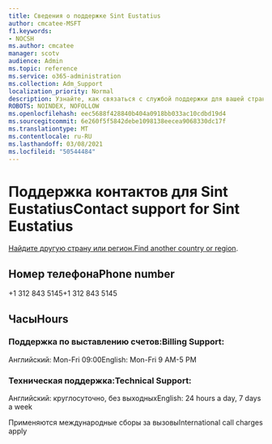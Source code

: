 ```yaml
---
title: Сведения о поддержке Sint Eustatius
author: cmcatee-MSFT
f1.keywords:
- NOCSH
ms.author: cmcatee
manager: scotv
audience: Admin
ms.topic: reference
ms.service: o365-administration
ms.collection: Adm_Support
localization_priority: Normal
description: Узнайте, как связаться с службой поддержки для вашей страны или региона.
ROBOTS: NOINDEX, NOFOLLOW
ms.openlocfilehash: eec5688f428840b404a0918bb033ac10cdbd19d4
ms.sourcegitcommit: 6e260f5f5842debe1098138eecea9068330dc17f
ms.translationtype: MT
ms.contentlocale: ru-RU
ms.lasthandoff: 03/08/2021
ms.locfileid: "50544484"
---
```

# <a name="contact-support-for-sint-eustatius"></a><span data-ttu-id="7c276-103">Поддержка контактов для Sint Eustatius</span><span class="sxs-lookup"><span data-stu-id="7c276-103">Contact support for Sint Eustatius</span></span>

<span data-ttu-id="7c276-104">[Найдите другую страну или регион.](../contact-support-for-business-products.md)</span><span class="sxs-lookup"><span data-stu-id="7c276-104">[Find another country or region](../contact-support-for-business-products.md).</span></span>

## <a name="phone-number"></a><span data-ttu-id="7c276-105">Номер телефона</span><span class="sxs-lookup"><span data-stu-id="7c276-105">Phone number</span></span>
<span data-ttu-id="7c276-106">+1 312 843 5145</span><span class="sxs-lookup"><span data-stu-id="7c276-106">+1 312 843 5145</span></span>

## <a name="hours"></a><span data-ttu-id="7c276-107">Часы</span><span class="sxs-lookup"><span data-stu-id="7c276-107">Hours</span></span>
### <a name="billing-support"></a><span data-ttu-id="7c276-108">Поддержка по выставлению счетов:</span><span class="sxs-lookup"><span data-stu-id="7c276-108">Billing Support:</span></span>

<span data-ttu-id="7c276-109">Английский: Mon-Fri 09:00</span><span class="sxs-lookup"><span data-stu-id="7c276-109">English: Mon-Fri 9 AM-5 PM</span></span>

### <a name="technical-support"></a><span data-ttu-id="7c276-110">Техническая поддержка:</span><span class="sxs-lookup"><span data-stu-id="7c276-110">Technical Support:</span></span>

<span data-ttu-id="7c276-111">Английский: круглосуточно, без выходных</span><span class="sxs-lookup"><span data-stu-id="7c276-111">English: 24 hours a day, 7 days a week</span></span>

<span data-ttu-id="7c276-112">Применяются международные сборы за вызовы</span><span class="sxs-lookup"><span data-stu-id="7c276-112">International call charges apply</span></span>
